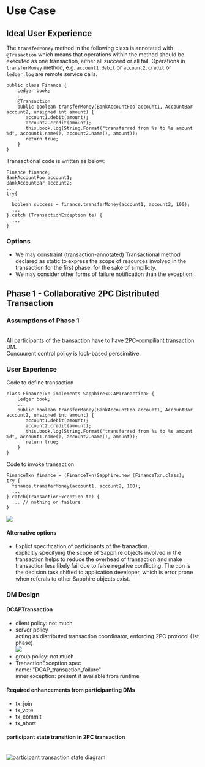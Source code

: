 # Use Case
## Ideal User Experience
The `transferMoney` method in the following class is annotated with `@Trasaction` which means that operations within the method
should be executed as one transaction, either all succeed or all fail. Operations in `transferMoney` method, e.g. `account1.debit` or 
`account2.credit` or `ledger.log` are remote service calls.

```
public class Finance {   
    Ledger book;
    ...
    @Transaction
    public boolean transferMoney(BankAccountFoo account1, AccountBar account2, unsigned int amount) {
       account1.debit(amount);
       account2.credit(amount);
       this.book.log(String.Format("transferred from %s to %s amount %d", account1.name(), account2.name(), amount)); 
       return true;
    }
}
```

Transactional code is written as below:
```
Finance finance;
BankAccountFoo account1;
BankAccountBar account2;
...
try{
  ...
  boolean success = finance.transferMoney(account1, account2, 100);
  ...
} catch (TransactionException te) {
  ...
}
```
### Options
* We may constraint (transaction-annotated) Transactional method declared as static to express the scope of resources involved in the transaction for the first phase, for the sake of simpilicty.
* We may consider other forms of failure notification than the exception.   

## Phase 1 - Collaborative 2PC Distributed Transaction
### Assumptions of Phase 1
<br/>All participants of the transaction have to have 2PC-compiliant transaction DM.
<br/>Concuurent control policy is lock-based perssimitive. 
### User Experience
Code to define transaction
```
class FinanceTxn implements Sapphire<DCAPTranaction> {
    Ledger book;
    ...
    public boolean transferMoney(BankAccountFoo account1, AccountBar account2, unsigned int amount) {
       account1.debit(amount);
       account2.credit(amount);
       this.book.log(String.Format("transferred from %s to %s amount %d", account1.name(), account2.name(), amount)); 
       return true;
    }
}
```
Code to invoke transaction
```
FinanceTxn finance = (FinanceTxn)Sapphire.new_(FinanceTxn.class);
try {
  finance.transferMoney(account1, account2, 100);
  ...
} catch(TransactionException te) {
  ... // nothing on failure
}
```
![](../images/tx-participants.png)
#### Alternative options
* Explict specification of participants of the tranaction.
<br/> explicitly specifying the scope of Sapphire objects involved in the transaction helps to reduce the overhead of transaction and make transaction less likely fail due to false negative conflicting. The con is the decision task shifted to application developer, which is error prone when referals to other Sapphire objects exist.
### DM Design
#### DCAPTransaction
* client policy: not much
* server policy
<br/>acting as distributed transaction coordinator, enforcing 2PC protocol (1st phase)
<br/> ![](../images/tx-state-chart.png)
* group policy: not much
* TranactionException spec
<br/>name: "DCAP_transaction_failure"
<br/>inner exception: present if available from runtime
#### Required enhancements from participanting DMs
* tx_join
* tx_vote
* tx_commit
* tx_abort
#### participant state transition in 2PC transaction
<br/>![participant transaction state diagram](../images/tx-participant-svrdm.png)
